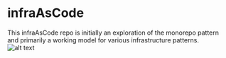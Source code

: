 # infraAsCode


This infraAsCode repo is initially an exploration of the monorepo pattern and primarily a working model for various infrastructure patterns. <br> 
![alt text](https://storage.googleapis.com/gopherizeme.appspot.com/gophers/efa31a3fc1ce51d74136d4f51665c46de2b4d81b.png)
